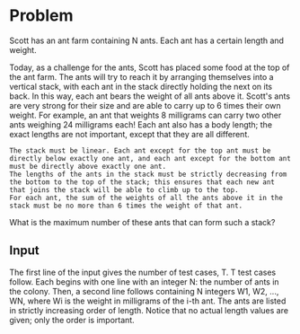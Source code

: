 # Problem

Scott has an ant farm containing N ants. Each ant has a certain length and weight.

Today, as a challenge for the ants, Scott has placed some food at the top of the ant farm. The ants will try to reach it by arranging themselves into a vertical stack, with each ant in the stack directly holding the next on its back. In this way, each ant bears the weight of all ants above it. Scott's ants are very strong for their size and are able to carry up to 6 times their own weight. For example, an ant that weights 8 milligrams can carry two other ants weighing 24 milligrams each! Each ant also has a body length; the exact lengths are not important, except that they are all different.

    The stack must be linear. Each ant except for the top ant must be directly below exactly one ant, and each ant except for the bottom ant must be directly above exactly one ant.
    The lengths of the ants in the stack must be strictly decreasing from the bottom to the top of the stack; this ensures that each new ant that joins the stack will be able to climb up to the top.
    For each ant, the sum of the weights of all the ants above it in the stack must be no more than 6 times the weight of that ant.

What is the maximum number of these ants that can form such a stack?

## Input

The first line of the input gives the number of test cases, T. T test cases follow. Each begins with one line with an integer N: the number of ants in the colony. Then, a second line follows containing N integers W1, W2, ..., WN, where Wi is the weight in milligrams of the i-th ant. The ants are listed in strictly increasing order of length. Notice that no actual length values are given; only the order is important.
